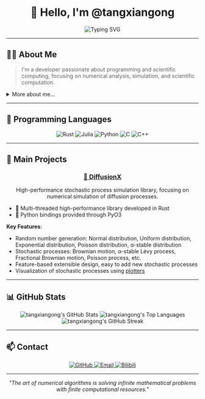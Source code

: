 <div align="center">

# 👋 Hello, I'm @tangxiangong

<img src="https://readme-typing-svg.herokuapp.com?font=Fira+Code&pause=1000&center=true&vCenter=true&width=435&lines=Scientific+Computing+Enthusiast;Numerical+Analysis+Focus;Rustacean" alt="Typing SVG" />

</div>

<hr style="height:2px;border-width:0;color:gray;background-color:gray">

## 🧑‍💻 About Me

> I'm a developer passionate about programming and scientific computing, focusing on numerical analysis, simulation, and scientific computation.

<details>
<summary>More about me...</summary>
<br>
As a numerical computing enthusiast, I'm dedicated to solving complex scientific problems with efficient algorithms. My coding style emphasizes performance and precision while maintaining clear, readable structure.
</details>

<hr style="height:2px;border-width:0;color:gray;background-color:gray">

## 🔧 Programming Languages

<div align="center">

<p>
<img src="https://img.shields.io/badge/Rust-F05032?style=for-the-badge&logo=rust&logoColor=white" alt="Rust" />
<img src="https://img.shields.io/badge/Julia-9558B2?style=for-the-badge&logo=julia&logoColor=white" alt="Julia" />
<img src="https://img.shields.io/badge/Python-3776AB?style=for-the-badge&logo=python&logoColor=white" alt="Python" />
<img src="https://img.shields.io/badge/C-00599C?style=for-the-badge&logo=c&logoColor=white" alt="C" />
<img src="https://img.shields.io/badge/C%2B%2B-00599C?style=for-the-badge&logo=c%2B%2B&logoColor=white" alt="C++" />
</p>
</div>

<hr style="height:2px;border-width:0;color:gray;background-color:gray">

## 🔭 Main Projects

<div align="center">
<h3><a href="https://github.com/tangxiangong/diffusionx">🦀 DiffusionX</a></h3>
<p>High-performance stochastic process simulation library, focusing on numerical simulation of diffusion processes.
</p>
</div>

- 🦀 Multi-threaded high-performance library developed in Rust
- 🐍 Python bindings provided through PyO3

**Key Features**:
- Random number generation: Normal distribution, Uniform distribution, Exponential distribution, Poisson distribution, α-stable distribution
- Stochastic processes: Brownian motion, α-stable Lévy process, Fractional Brownian motion, Poisson process, etc.
- Feature-based extensible design, easy to add new stochastic processes
- Visualization of stochastic processes using [plotters](https://github.com/plotters-rs/plotters)

<hr style="height:2px;border-width:0;color:gray;background-color:gray">

## 📊 GitHub Stats

<div align="center">
  <img src="https://github-readme-stats.vercel.app/api?username=tangxiangong&show_icons=true&theme=tokyonight&count_private=true" alt="tangxiangong's GitHub Stats" />
  
  <img src="https://github-readme-stats.vercel.app/api/top-langs/?username=tangxiangong&layout=compact&theme=tokyonight&langs_count=6&hide=javascript,html,css,jupyter%20notebook,scss,tex,stylus,pug,vue,typescript" alt="tangxiangong's Top Languages" />
  
  <img src="https://github-readme-streak-stats.herokuapp.com/?user=tangxiangong&theme=tokyonight" alt="tangxiangong's GitHub Streak" />
</div>

<hr style="height:2px;border-width:0;color:gray;background-color:gray">

## 📫 Contact

<div align="center">
  <a href="https://github.com/tangxiangong">
    <img src="https://img.shields.io/badge/GitHub-100000?style=for-the-badge&logo=github&logoColor=white" alt="GitHub" />
  </a>
  <a href="mailto:tangxiangong@gmail.com">
    <img src="https://img.shields.io/badge/Email-D14836?style=for-the-badge&logo=gmail&logoColor=white" alt="Email" />
  </a>
  <a href="https://space.bilibili.com/254144429">
    <img src="https://img.shields.io/badge/Bilibili-00A1D6?style=for-the-badge&logo=bilibili&logoColor=white" alt="Bilibili" />
  </a>
</div>

<hr style="height:2px;border-width:0;color:gray;background-color:gray">

<div align="center">
  <p><i>"The art of numerical algorithms is solving infinite mathematical problems with finite computational resources."</i></p>
</div> 
